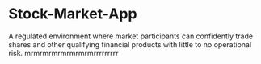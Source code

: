 # Stock-Market-App
A regulated environment where market participants can confidently trade shares and other qualifying financial products with little to no operational risk.
mrmrmrmrmrmrmrmrrrrrrrrr

